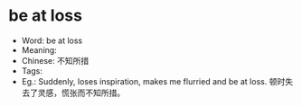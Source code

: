 # be at loss

- Word: be at loss
- Meaning: 
- Chinese: 不知所措
- Tags: 
- Eg.: Suddenly, loses inspiration, makes me flurried and be at loss. 顿时失去了灵感，慌张而不知所措。
